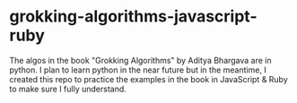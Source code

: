 # grokking-algorithms-javascript-ruby

The algos in the book "Grokking Algorithms" by Aditya Bhargava are in python. I plan to learn python in the near future but in the meantime, I created this repo to practice the examples in the book in JavaScript & Ruby to make sure I fully understand.